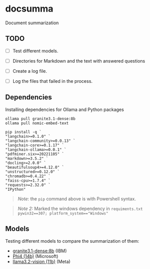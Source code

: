 # docsumma

Document summarization


## TODO

- [ ] Test different models.
- [ ] Directories for Markdown and the text with answered questions
- [ ] Create a log file.
- [ ] Log the files that failed in the process.


## Dependencies

Installing dependencies for Ollama and Python packages


```
ollama pull granite3.1-dense:8b
ollama pull nomic-embed-text
```

```
pip install -q `
"langchain>=0.1.0" `
"langchain-community>=0.0.13" `
"langchain-core>=0.1.17" `
"langchain-ollama>=0.0.1" `
"pdfminer.six>=20221105" `
"markdown>=3.5.2" `
"docling>=2.0.0" `
"beautifulsoup4>=4.12.0" `
"unstructured>=0.12.0" `
"chromadb>=0.4.22" `
"faiss-cpu>=1.7.4" `
"requests>=2.32.0" `
"IPython"
```

> _Note_: the `pip` command above is with Powershell syntax.

> _Note 2:_ Marked the windows dependency in `requiments.txt`<br>
> `pywin32==307; platform_system=="Windows"`

## Models

Testing different models to compare the summarization of them:

* [granite3.1-dense:8b](https://ollama.com/library/granite3.1-dense) (IBM)
* [Phi4 (14b)](https://ollama.com/library/phi4) (Microsoft)
* [llama3.2-vision (11b)](https://ollama.com/library/llama3.2-vision) (Meta)